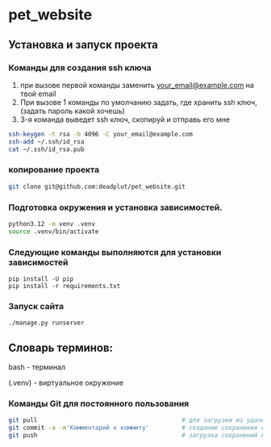 # pet_website



## Установка и запуск проекта


### Команды для создания ssh ключа
1. при вызове первой команды заменить your_email@example.com на твой email
2. При вызове 1 команды по умолчанию задать, где хранить ssh ключ, (задать пароль какой хочешь) 
3. 3-я команда выведет ssh ключ, скопируй и отправь его мне

```bash
ssh-keygen -t rsa -b 4096 -C your_email@example.com          
ssh-add ~/.ssh/id_rsa
cat ~/.ssh/id_rsa.pub
```

### копирование проекта
```bash
git clone git@github.com:deadplut/pet_website.git
```

### Подготовка окружения и установка зависимостей.

```bash
python3.12 -m venv .venv
source .venv/bin/activate
```

### Следующие команды выполняются для установки зависимостей
```(.venv) $ 
pip install -U pip
pip install -r requirements.txt
```

### Запуск сайта
```(.venv) $ 
./manage.py runserver
```


## Словарь терминов:

bash - терминал

(.venv) - виртуальное окружение

### Команды Git для постоянного пользования

```bash
git pull                                        # для загрузки из удаленного репозитория обновлений
git commit -a -m'Комментарий к коммиту'         # создание сохранения с комментарием к нему
git push                                        # загрузка сохранений в онлайн
```

